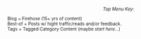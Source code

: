 
  <style type="text/css">
        .e-mail:before {
            content: attr(data-website) "\0040" attr(data-user);
            unicode-bidi: bidi-override;
            direction: rtl;
        }
    </style>


<div style="font-size: 10px;">
<p style="text-align:center;">
<br />
<i>Top Menu Key</i>: <br />

Blog = Firehose (15+ yrs of content) <br />
Best-of = Posts w/ hight traffic/reads and/or feedback. <br />
Tags = Tagged Category Content (maybe <i>start here</i>...) <br />
</p>

</div>

